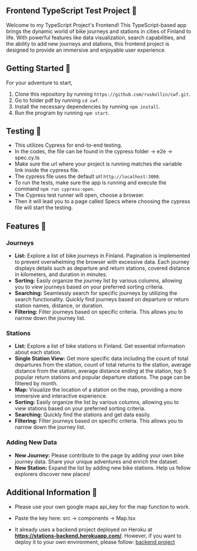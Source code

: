 ## Frontend TypeScript Test Project :busstop:

Welcome to my TypeScript Project's Frontend! This TypeScript-based app brings the dynamic world of bike journeys and stations in cities of Finland to life. With powerful features like data visualization, search capabilities, and the ability to add new journeys and stations, this frontend project is designed to provide an immersive and enjoyable user experience.

## Getting Started :mountain_bicyclist:

For your adventure to start,

1. Clone this repository by running `https://github.com/ruskollin/cwf.git`.
2. Go to folder pdf by running `cd cwf`.
3. Install the necessary dependencies by running `npm install`.
4. Run the program by running `npm start`.

## Testing :mountain_bicyclist:

* This utilizes Cypress for end-to-end testing.
* In the codes, the file can be found in the cypress folder -> e2e -> spec.cy.ts
* Make sure the url where your project is running matches the variable link inside the cypress file.
* The cypress file uses the default url `http://localhost:3000`.
* To run the tests, make sure the app is running and execute the command `npm run cypress:open`. 
* The Cypress test runner will open, choose a browser. 
* Then it will lead you to a page called Specs where choosing the cypress file will start the testing. 

## Features :mountain_bicyclist:

### Journeys
* **List:** Explore a list of bike journeys in Finland. Pagination is implemented to prevent overwhelming the browser with excessive data. Each journey displays details such as departure and return stations, covered distance in kilometers, and duration in minutes.
* **Sorting:** Easily organize the journey list by various columns, allowing you to view journeys based on your preferred sorting criteria.
* **Searching:** Seamlessly search for specific journeys by utilizing the search functionality. Quickly find journeys based on departure or return station names, distance, or duration.
* **Filtering:** Filter journeys based on specific criteria. This allows you to narrow down the journey list.

### Stations
* **List:** Explore a list of bike stations in Finland. Get essential information about each station.
* **Single Station View:** Get more specific data including the count of total departures from the station, count of total returns to the station, average distance from the station, average distance ending at the station, top 5 popular return stations and popular departure stations. The page can be filtered by month.
* **Map:** Visualize the location of a station on the map, providing a more immersive and interactive experience.
* **Sorting:** Easily organize the list by various columns, allowing you to view stations based on your preferred sorting criteria.
* **Searching:** Quickly find the stations and get data easily.
* **Filtering:** Filter journeys based on specific criteria. This allows you to narrow down the journey list.

### Adding New Data
* **New Journey:** Please contribute to the page by adding your own bike journey data. Share your unique adventures and enrich the dataset.
* **New Station:** Expand the list by adding new bike stations. Help us fellow explorers discover new places!

## Additional Information :mountain_bicyclist:
* Please use your own google maps api_key for the map function to work. 
* Paste the key here: src -> components -> Map.tsx 

* It already uses a backend project deployed on Heroku at **https://stations-backend.herokuapp.com/**. However, if you want to deploy it to your own environment, please follow: [backend project](https://github.com/ruskollin/cw)
